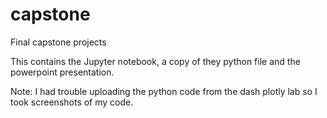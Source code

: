 # capstone
Final capstone projects

This contains the Jupyter notebook, a copy of they python file and the powerpoint presentation.

Note: I had trouble uploading the python code from the dash plotly lab so I took screenshots of my code.

